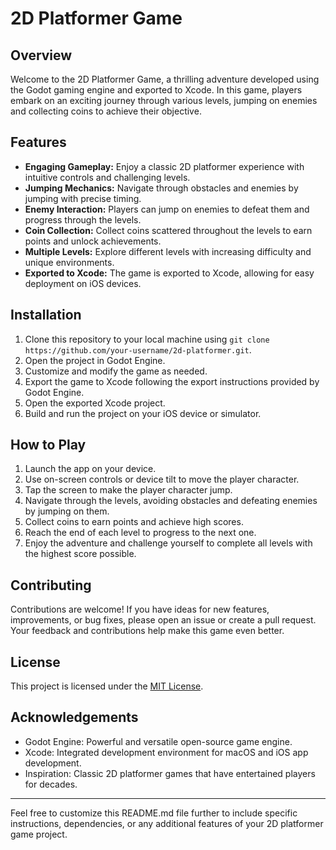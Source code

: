 # 2D Platformer Game

## Overview

Welcome to the 2D Platformer Game, a thrilling adventure developed using the Godot gaming engine and exported to Xcode. In this game, players embark on an exciting journey through various levels, jumping on enemies and collecting coins to achieve their objective.

## Features

- **Engaging Gameplay:** Enjoy a classic 2D platformer experience with intuitive controls and challenging levels.
- **Jumping Mechanics:** Navigate through obstacles and enemies by jumping with precise timing.
- **Enemy Interaction:** Players can jump on enemies to defeat them and progress through the levels.
- **Coin Collection:** Collect coins scattered throughout the levels to earn points and unlock achievements.
- **Multiple Levels:** Explore different levels with increasing difficulty and unique environments.
- **Exported to Xcode:** The game is exported to Xcode, allowing for easy deployment on iOS devices.

## Installation

1. Clone this repository to your local machine using `git clone https://github.com/your-username/2d-platformer.git`.
2. Open the project in Godot Engine.
3. Customize and modify the game as needed.
4. Export the game to Xcode following the export instructions provided by Godot Engine.
5. Open the exported Xcode project.
6. Build and run the project on your iOS device or simulator.

## How to Play

1. Launch the app on your device.
2. Use on-screen controls or device tilt to move the player character.
3. Tap the screen to make the player character jump.
4. Navigate through the levels, avoiding obstacles and defeating enemies by jumping on them.
5. Collect coins to earn points and achieve high scores.
6. Reach the end of each level to progress to the next one.
7. Enjoy the adventure and challenge yourself to complete all levels with the highest score possible.

## Contributing

Contributions are welcome! If you have ideas for new features, improvements, or bug fixes, please open an issue or create a pull request. Your feedback and contributions help make this game even better.

## License

This project is licensed under the [MIT License](LICENSE).

## Acknowledgements

- Godot Engine: Powerful and versatile open-source game engine.
- Xcode: Integrated development environment for macOS and iOS app development.
- Inspiration: Classic 2D platformer games that have entertained players for decades.

---

Feel free to customize this README.md file further to include specific instructions, dependencies, or any additional features of your 2D platformer game project.